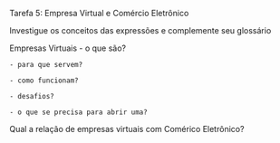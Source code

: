 Tarefa 5: Empresa Virtual e Comércio Eletrônico

Investigue os conceitos das expressões e complemente seu glossário

Empresas Virtuais
    - o que são?
    
    - para que servem?
    
    - como funcionam?
    
    - desafios?
    
    - o que se precisa para abrir uma?

Qual a relação de empresas virtuais com Comérico Eletrônico?
